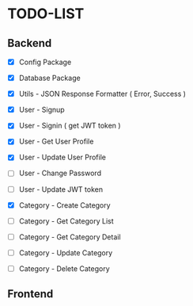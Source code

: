 # TODO-LIST

## Backend
- [x] Config Package
- [x] Database Package
- [x] Utils - JSON Response Formatter ( Error, Success )
- [x] User - Signup
- [x] User - Signin ( get JWT token )
- [x] User - Get User Profile
- [x] User - Update User Profile
- [ ] User - Change Password
- [ ] User - Update JWT token
- [x] Category - Create Category
- [ ] Category - Get Category List
- [ ] Category - Get Category Detail
- [ ] Category - Update Category
- [ ] Category - Delete Category


## Frontend
